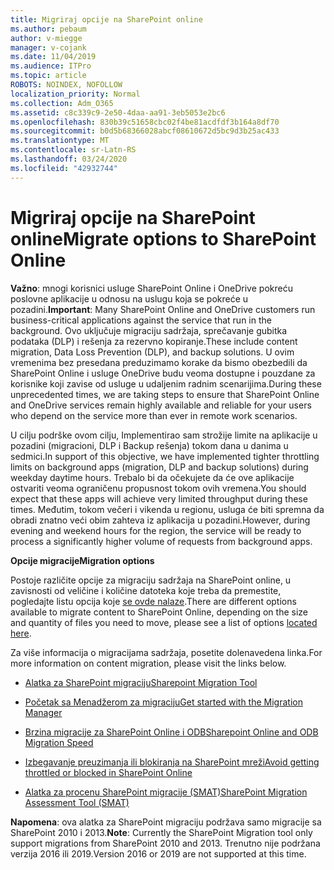 ```yaml
---
title: Migriraj opcije na SharePoint online
ms.author: pebaum
author: v-miegge
manager: v-cojank
ms.date: 11/04/2019
ms.audience: ITPro
ms.topic: article
ROBOTS: NOINDEX, NOFOLLOW
localization_priority: Normal
ms.collection: Adm_O365
ms.assetid: c8c339c9-2e50-4daa-aa91-3eb5053e2bc6
ms.openlocfilehash: 830b39c51658cbc02f4be81acdfdf3b164a8df70
ms.sourcegitcommit: b0d5b68366028abcf08610672d5bc9d3b25ac433
ms.translationtype: MT
ms.contentlocale: sr-Latn-RS
ms.lasthandoff: 03/24/2020
ms.locfileid: "42932744"
---
```

# <a name="migrate-options-to-sharepoint-online"></a><span data-ttu-id="5c8fd-102">Migriraj opcije na SharePoint online</span><span class="sxs-lookup"><span data-stu-id="5c8fd-102">Migrate options to SharePoint Online</span></span>

<span data-ttu-id="5c8fd-103">**Važno**: mnogi korisnici usluge SharePoint Online i OneDrive pokreću poslovne aplikacije u odnosu na uslugu koja se pokreće u pozadini.</span><span class="sxs-lookup"><span data-stu-id="5c8fd-103">**Important**: Many SharePoint Online and OneDrive customers run business-critical applications against the service that run in the background.</span></span> <span data-ttu-id="5c8fd-104">Ovo uključuje migraciju sadržaja, sprečavanje gubitka podataka (DLP) i rešenja za rezervno kopiranje.</span><span class="sxs-lookup"><span data-stu-id="5c8fd-104">These include content migration, Data Loss Prevention (DLP), and backup solutions.</span></span> <span data-ttu-id="5c8fd-105">U ovim vremenima bez presedana preduzimamo korake da bismo obezbedili da SharePoint Online i usluge OneDrive budu veoma dostupne i pouzdane za korisnike koji zavise od usluge u udaljenim radnim scenarijima.</span><span class="sxs-lookup"><span data-stu-id="5c8fd-105">During these unprecedented times, we are taking steps to ensure that SharePoint Online and OneDrive services remain highly available and reliable for your users who depend on the service more than ever in remote work scenarios.</span></span>

<span data-ttu-id="5c8fd-106">U cilju podrške ovom cilju, Implementirao sam strožije limite na aplikacije u pozadini (migracioni, DLP i Backup rešenja) tokom dana u danima u sedmici.</span><span class="sxs-lookup"><span data-stu-id="5c8fd-106">In support of this objective, we have implemented tighter throttling limits on background apps (migration, DLP and backup solutions) during weekday daytime hours.</span></span> <span data-ttu-id="5c8fd-107">Trebalo bi da očekujete da će ove aplikacije ostvariti veoma ograničenu propusnost tokom ovih vremena.</span><span class="sxs-lookup"><span data-stu-id="5c8fd-107">You should expect that these apps will achieve very limited throughput during these times.</span></span> <span data-ttu-id="5c8fd-108">Međutim, tokom večeri i vikenda u regionu, usluga će biti spremna da obradi znatno veći obim zahteva iz aplikacija u pozadini.</span><span class="sxs-lookup"><span data-stu-id="5c8fd-108">However, during evening and weekend hours for the region, the service will be ready to process a significantly higher volume of requests from background apps.</span></span>

<span data-ttu-id="5c8fd-109">**Opcije migracije**</span><span class="sxs-lookup"><span data-stu-id="5c8fd-109">**Migration options**</span></span>

<span data-ttu-id="5c8fd-110">Postoje različite opcije za migraciju sadržaja na SharePoint online, u zavisnosti od veličine i količine datoteka koje treba da premestite, pogledajte listu opcija koje [se ovde nalaze](https://docs.microsoft.com/sharepointmigration/migrate-to-sharepoint-online).</span><span class="sxs-lookup"><span data-stu-id="5c8fd-110">There are different options available to migrate content to SharePoint Online, depending on the size and quantity of files you need to move, please see a list of options [located here](https://docs.microsoft.com/sharepointmigration/migrate-to-sharepoint-online).</span></span>

<span data-ttu-id="5c8fd-111">Za više informacija o migracijama sadržaja, posetite dolenavedena linka.</span><span class="sxs-lookup"><span data-stu-id="5c8fd-111">For more information on content migration, please visit the links below.</span></span>

- [<span data-ttu-id="5c8fd-112">Alatka za SharePoint migraciju</span><span class="sxs-lookup"><span data-stu-id="5c8fd-112">Sharepoint Migration Tool</span></span>](https://docs.microsoft.com/sharepointmigration/introducing-the-sharepoint-migration-tool)

- [<span data-ttu-id="5c8fd-113">Početak sa Menadžerom za migraciju</span><span class="sxs-lookup"><span data-stu-id="5c8fd-113">Get started with the Migration Manager</span></span>](https://docs.microsoft.com/sharepointmigration/mm-get-started)

- [<span data-ttu-id="5c8fd-114">Brzina migracije za SharePoint Online i ODB</span><span class="sxs-lookup"><span data-stu-id="5c8fd-114">Sharepoint Online and ODB Migration Speed</span></span>](https://docs.microsoft.com/sharepointmigration/sharepoint-online-and-onedrive-migration-speed)

- [<span data-ttu-id="5c8fd-115">Izbegavanje preuzimanja ili blokiranja na SharePoint mreži</span><span class="sxs-lookup"><span data-stu-id="5c8fd-115">Avoid getting throttled or blocked in SharePoint Online</span></span>](https://docs.microsoft.com/sharepoint/dev/general-development/how-to-avoid-getting-throttled-or-blocked-in-sharepoint-online)

- [<span data-ttu-id="5c8fd-116">Alatka za procenu SharePoint migracije (SMAT)</span><span class="sxs-lookup"><span data-stu-id="5c8fd-116">SharePoint Migration Assessment Tool (SMAT)</span></span>](https://www.microsoft.com/download/details.aspx?id=53598&amp;751be11f-ede8-5a0c-058c-2ee190a24fa6=True)

<span data-ttu-id="5c8fd-117">**Napomena**: ova alatka za SharePoint migraciju podržava samo migracije sa SharePoint 2010 i 2013.</span><span class="sxs-lookup"><span data-stu-id="5c8fd-117">**Note**: Currently the SharePoint Migration tool only support migrations from SharePoint 2010  and 2013.</span></span> <span data-ttu-id="5c8fd-118">Trenutno nije podržana verzija 2016 ili 2019.</span><span class="sxs-lookup"><span data-stu-id="5c8fd-118">Version 2016 or 2019 are not supported at this time.</span></span>
